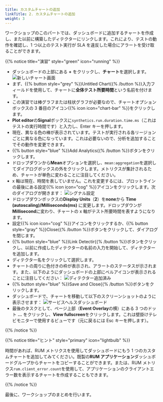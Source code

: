 ```yaml
---
title: カスタムチャートの追加
linkTitle: 2. カスタムチャートの追加
weight: 3
---
```


ワークショップのこのパートでは、ダッシュボードに追加するチャートを作成し、また以前に構築したディテクターにリンクします。これにより、テストの動作を確認し、1 つ以上のテスト実行が SLA を違反した場合にアラートを受け取ることができます。

{{% notice title="演習" style="green" icon="running" %}}

- ダッシュボードの上部にある **+** をクリックし、**チャート**を選択します。
  ![新しいチャート画面](../images/new-chart.png)
- まず、{{% button style="grey" %}}Untitled Chart{{% /button %}}入力フィールドを使用して、チャートに**全体テスト所要時間**という名前を付けます。
- この演習では棒グラフまたは柱状グラフが必要なので、チャートオプションボックスの 3 番目のアイコン{{% icon icon="chart-bar" %}}をクリックします。
- **Plot editor**の**Signal**ボックスに`synthetics.run.duration.time.ms`（これはテストの実行時間です）と入力し、Enter キーを押します。
- 現在、異なる色の棒が表示されています。テストが実行される各リージョンごとに異なる色になっています。これは必要ないので、分析を追加することでその動作を変更できます。
- {{% button style="blue" %}}Add Analytics{{% /button %}}ボタンをクリックします。
- ドロップダウンから**Mean**オプションを選択し、`mean:aggregation`を選択してダイアログボックスの外をクリックします。メトリクスが集計されるため、チャートが単色に変わることに注目してください。
- x 軸は現在、時間を表していません。これを変更するには、プロットラインの最後にある設定{{% icon icon="cog" %}}アイコンをクリックします。次のダイアログが開きます：
  ![シグナル設定](../images/signal-setup.png)
- ドロップダウンボックスの**Display Units**（**2**）を**none**から **Time (autoscaling)/Milliseconds(ms)** に変更します。ドロップダウンが**Millisecond**に変わり、チャートの x 軸がテスト所要時間を表すようになります。
- 設定{{% icon icon="cog" %}}アイコンをクリックするか、{{% button style="gray" %}}Close{{% /button %}}ボタンをクリックして、ダイアログを閉じます。
- {{% button style="blue" %}}Link Detectir{{% /button %}}ボタンをクリックし、以前に作成したディテクターの名前の入力を開始して、ディテクターを追加します。
- ディテクター名をクリックして選択します。
- チャートの周りに色付きの枠が表示され、アラートのステータスが示されます。また、以下のようにダッシュボードの上部にベルアイコンが表示されることに注目してください：
  ![ディテクター追加済み](../images/detector-added.png)
- {{% button style="blue" %}}Save and Close{{% /button %}}ボタンをクリックします。
- ダッシュボードで、チャートを移動して以下のスクリーンショットのように表示させます：
  ![サービスヘルスダッシュボード](../images/service-health-dashboard.png)
- 最後のタスクとして、ページ上部（**Event Overlay**の横）にある 3 つのドット **...** をクリックし、**View fullscreen**をクリックします。これは壁掛けテレビモニターで使用するビューです（元に戻るには Esc キーを押します）。

{{% /notice %}}

{{% notice title="ヒント" style="primary" icon="lightbulb" %}}

時間があれば、RUM メトリクスを使用してダッシュボードにもう 1 つのカスタムチャートを追加してみてください。既製の**RUM アプリケーション**ダッシュボードグループからチャートをコピーすることができます。または、RUM メトリクス`rum.client_error.count`を使用して、アプリケーションのクライアントエラー数を表示するチャートを作成することもできます。

{{% /notice %}}

最後に、ワークショップのまとめを行います。
